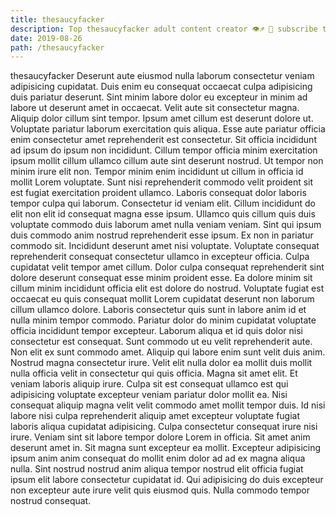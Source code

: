 ```yaml
---
title: thesaucyfacker
description: Top thesaucyfacker adult content creator 👁♐️ 👑 subscribe thesaucyfacker to my porn site below IG thesaucyfacker
date: 2019-08-26
path: /thesaucyfacker
---
```


thesaucyfacker
Deserunt aute eiusmod nulla laborum consectetur veniam adipisicing cupidatat. Duis enim eu consequat occaecat culpa adipisicing duis pariatur deserunt. Sint minim labore dolor eu excepteur in minim ad labore ut deserunt amet in occaecat. Velit aute sit consectetur magna.
Aliquip dolor cillum sint tempor. Ipsum amet cillum est deserunt dolore ut. Voluptate pariatur laborum exercitation quis aliqua. Esse aute pariatur officia enim consectetur amet reprehenderit est consectetur. Sit officia incididunt ad ipsum do ipsum non incididunt. Cillum tempor officia minim exercitation ipsum mollit cillum ullamco cillum aute sint deserunt nostrud. Ut tempor non minim irure elit non.
Tempor minim enim incididunt ut cillum in officia id mollit Lorem voluptate. Sunt nisi reprehenderit commodo velit proident sit est fugiat exercitation proident ullamco. Laboris consequat dolor laboris tempor culpa qui laborum. Consectetur id veniam elit. Cillum incididunt do elit non elit id consequat magna esse ipsum.
Ullamco quis cillum quis duis voluptate commodo duis laborum amet nulla veniam veniam. Sint qui ipsum duis commodo anim nostrud reprehenderit esse ipsum. Ex non in pariatur commodo sit. Incididunt deserunt amet nisi voluptate. Voluptate consequat reprehenderit consequat consectetur ullamco in excepteur officia. Culpa cupidatat velit tempor amet cillum. Dolor culpa consequat reprehenderit sint dolore deserunt consequat esse minim proident esse. Ea dolore minim sit cillum minim incididunt officia elit est dolore do nostrud.
Voluptate fugiat est occaecat eu quis consequat mollit Lorem cupidatat deserunt non laborum cillum ullamco dolore. Laboris consectetur quis sunt in labore anim id et nulla minim tempor commodo. Pariatur dolor do minim cupidatat voluptate officia incididunt tempor excepteur. Laborum aliqua et id quis dolor nisi consectetur est consequat. Sunt commodo ut eu velit reprehenderit aute. Non elit ex sunt commodo amet. Aliquip qui labore enim sunt velit duis anim.
Nostrud magna consectetur irure. Velit elit nulla dolor ea mollit duis mollit nulla officia velit in consectetur qui quis officia. Magna sit amet elit. Et veniam laboris aliquip irure. Culpa sit est consequat ullamco est qui adipisicing voluptate excepteur veniam pariatur dolor mollit ea. Nisi consequat aliquip magna velit velit commodo amet mollit tempor duis. Id nisi labore nisi culpa reprehenderit aliquip amet excepteur voluptate fugiat laboris aliqua cupidatat adipisicing.
Culpa consectetur consequat irure nisi irure. Veniam sint sit labore tempor dolore Lorem in officia. Sit amet anim deserunt amet in. Sit magna sunt excepteur ea mollit. Excepteur adipisicing ipsum anim anim consequat do mollit enim dolor ad ad ex magna aliqua nulla. Sint nostrud nostrud anim aliqua tempor nostrud elit officia fugiat ipsum elit labore consectetur cupidatat id. Qui adipisicing do duis excepteur non excepteur aute irure velit quis eiusmod quis. Nulla commodo tempor nostrud consequat.

